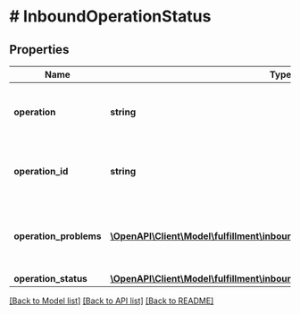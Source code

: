 # # InboundOperationStatus

## Properties

Name | Type | Description | Notes
------------ | ------------- | ------------- | -------------
**operation** | **string** | The name of the operation in the asynchronous API call. |
**operation_id** | **string** | The operation ID returned by the asynchronous API call. |
**operation_problems** | [**\OpenAPI\Client\Model\fulfillment\inbound\v2024_03_20\OperationProblem[]**](OperationProblem.md) | The problems in the processing of the asynchronous operation. |
**operation_status** | [**\OpenAPI\Client\Model\fulfillment\inbound\v2024_03_20\OperationStatus**](OperationStatus.md) |  |

[[Back to Model list]](../../README.md#models) [[Back to API list]](../../README.md#endpoints) [[Back to README]](../../README.md)
